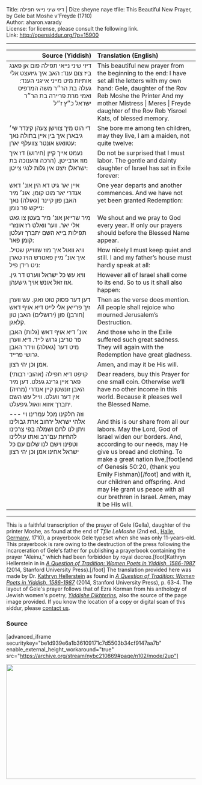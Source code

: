 <html>
<head></head>
<body>
Title: דיזי שיני נייאי תפילה | Dize sheyne naye tfile: This Beautiful New Prayer, by Gele bat Moshe v'Freyde (1710)<br />
Author: aharon.varady<br />
License: for license, please consult the following link.<br />
Link: <a href="http://opensiddur.org/?p=15900">http://opensiddur.org/?p=15900</a>
<p />
<hr />

<table style="margin-left: auto;margin-right: auto;" class="draggable">
<thead><tr><th id="x" style="text-align: right;">Source (Yiddish)</th><th style="text-align: left;">Translation (English)</th></tr></thead>
<tbody>
<tr><td style="vertical-align:top;" width="46%">
<div class="yiddish" style="text-align: right;"><span lang="he">
דיזי שיני נייאי תפילה פום אן פאנג ביז צום ענד:
האב איך גיזעצט אלי אותיות מיט מייני אייגני הענד:
געלה בת הר״ר משה המדפיס
ואמי מרת פריירה בת הר״ר ישראל כ״ץ ז״ל
</span></div></td>

<td style="vertical-align:top;" width="53%"><div class="english">
This beautiful new prayer from the beginning to the end:
I have set all the letters with my own hand:
Gele, daughter of the Rov Reb Moshe the Printer 
And my mother Mistress | Meres | Freyde daughter of the Rov Reb Yisroel Kats, of blessed memory.
</div></td></tr>


<tr><td style="vertical-align:top;" width="46%">
<div class="yiddish"><span lang="he">
די הוט מיך צווישן צעהן קינדר שי׳ גיבארן
איך בין איין בתולה נאך עטוואש אונטר צוועלף יארן:
</span></div></td>

<td style="vertical-align:top;" width="53%"><div class="english">
She bore me among ten children, may they live,
I am a maiden, not quite twelve:
</div></td></tr>


<tr><td style="vertical-align:top;" width="46%">
<div class="yiddish"><span lang="he">
נעמט אייך קיין (חירוש) דז איך מוז ארבייטן.
(הרכה והענוכה בת ישראל) זיצט אין גלות לנגי צייטן:
</span></div></td>

<td style="vertical-align:top;" width="53%"><div class="english">
Do not be surprised that I must labor.
The gentle and dainty daughter of Israel has sat in Exile forever:
</div></td></tr>


<tr><td style="vertical-align:top;" width="46%">
<div class="yiddish"><span lang="he">
איין יאר גיט דא הין אונ׳ דאש אנדרי יאר מוט קומן.
אונ׳ מיר האבן פון קיינר (גאולה) נאך נייקש פר נומן:
</span></div></td>

<td style="vertical-align:top;" width="53%"><div class="english">
One year departs and another commences.
And we have not yet been granted Redemption:
</div></td></tr>


<tr><td style="vertical-align:top;" width="46%">
<div class="yiddish"><span lang="he">
מיר שרייאן אונ׳ מיר בעטן צו גאט אלי יאר.
ווער וואלט רז אונזרי תפילות בייא השם יתברך זעלטן קומן פאר:
</span></div></td>

<td style="vertical-align:top;" width="53%"><div class="english">
We shout and we pray to God every year.
If only our prayers should before the Blessed Name appear.
</div></td></tr>


<tr><td style="vertical-align:top;" width="46%">
<div class="yiddish"><span lang="he">
וויא וואול איך מוז שוווייגן שטיל.
איך אונ׳ מיין פאטרש הויז טארן ניט רידן פיל:
</span></div></td>

<td style="vertical-align:top;" width="53%"><div class="english">
How nicely I must keep quiet and still.
I and my father’s house must hardly speak at all:
</div></td></tr>


<tr><td style="vertical-align:top;" width="46%">
<div class="yiddish"><span lang="he">
וויא עש כל ישראל ווערט דר גין.
אזו זאל אונש אויך גישעהן.
</span></div></td>

<td style="vertical-align:top;" width="53%"><div class="english">
However all of Israel shall come to its end.
So to us it shall also happen:
</div></td></tr>


<tr><td style="vertical-align:top;" width="46%">
<div class="yiddish"><span lang="he">
דען דער פסוק טוט זאגן.
עש ווערן זיך פרייאן אלי לייט דיא אויף דאש (חורבן) פון (ירושלים) האבן טון קלאגן.
</span></div></td>

<td style="vertical-align:top;" width="53%"><div class="english">
Then as the verse does mention.
All people shall rejoice who mourned Jerusalem’s Destruction.
</div></td></tr>


<tr><td style="vertical-align:top;" width="46%">
<div class="yiddish"><span lang="he">
אונ׳ דיא אויף דאש (גלות) האבן פר טריבן גרוש לייד.
דיא ווערן מיט דער (גאולה) ווידר האבן גרושי פרייד.
</span></div></td>

<td style="vertical-align:top;" width="53%"><div class="english">
And those who in the Exile suffered such great sadness.
They will again with the Redemption have great gladness.
</div></td></tr>


<tr><td style="vertical-align:top;" width="46%">
<div class="yiddish"><span lang="he">
אמן וכן יהי רצון.
</span></div></td>

<td style="vertical-align:top;" width="53%"><div class="english">
Amen, and may it be His will.
</div></td></tr>


<tr><td style="vertical-align:top;" width="46%">
<div class="yiddish"><span lang="he">
(אהובי רבותי) קויפט דיא תפילה פאר איין גרינג געלט.
דען מיר האבן זונשטן קיין אנדרי (מחיה) אין דער וועלט.
ווייל עש השם יתברך אזוא וואול גיפעלט.
</span></div></td>

<td style="vertical-align:top;" width="53%"><div class="english">
Dear readers, buy this Prayer for one small coin.
Otherwise we’ll have no other income in this world.
Because it pleases well the Blessed Name.
</div></td></tr>


<tr><td style="vertical-align:top;" width="46%">
<div class="liturgy"><span lang="he">
---
וזה חלקינו מכל עמרינו׃
 ויי אלהי ישראל ירחוב ארת גבולינו׃
 ויתן לנו לחם ושמלה בפי צרכינו׃
 להחיות עם־רב ואתו עוללינו וטפינו׃
 וישם לנו שלום עם כל ישראל אחינו׃ אמן וכן יהי רצון׃
</span></div></td>

<td style="vertical-align:top;" width="53%"><div class="english">
&nbsp;<br />
And this is our share from all our labors. 
May the Lord, God of Israel widen our borders. 
And, according to our needs, may He give us bread and clothing. 
To make a great nation live,[foot]end of Genesis 50:20, (thank you Emily Fishman)[/foot] and with it, our children and offspring. 
And may He grant us peace with all our brethren in Israel. Amen, may it be His will.
</div></td>
</tr>
</tbody></table>

<hr />

This is a faithful transcription of the prayer of Gele (Gella), daughter of the printer Moshe, as found at the end of <em>Tfile LeMoshe</em> (2nd ed., <a href="https://en.wikipedia.org/wiki/Halle_(Saale)">Halle, Germany</a>, 1710), a prayerbook Gele typeset when she was only 11-years-old. This prayerbook is rare owing to the destruction of the press following the incarceration of Gele's father for publishing a prayerbook containing the prayer "Aleinu," which had been forbidden by royal decree.[foot]Kathryn Hellerstein in in <a href="https://books.google.com/books?id=XvKyAwAAQBAJ&lpg=PP1&pg=PA66#v=onepage&q&f=false"><em>A Question of Tradition: Women Poets in Yiddish, 1586-1987</em></a> (2014, Stanford University Press).[/foot] The translation provided here was made by Dr. <a href="https://ccat.sas.upenn.edu/jwst/people/kathryn-hellerstein">Kathryn Hellerstein</a> as found in <a href="https://books.google.com/books?id=XvKyAwAAQBAJ&lpg=PP1&pg=PA63#v=onepage&q&f=false"><em>A Question of Tradition: Women Poets in Yiddish, 1586-1987</em></a> (2014, Stanford University Press), p. 63-4. The layout of Gele's prayer follows that of Ezra Korman from his anthology of Jewish women's poetry, <a href="https://archive.org/stream/nybc210869#page/n102/mode/2up"><em>Yiddishe Dikhterins</em></a>, also the source of the page image provided. If you know the location of a copy or digital scan of this siddur, please <a href="https://opensiddur.org/contact/">contact us</a>.

<h3>Source</h3>

[advanced_iframe securitykey="be1d939e6a1b36109171c7d5503b34cf9147aa7b" enable_external_height_workaround="true" src="https://archive.org/stream/nybc210869#page/n102/mode/2up"]

<a href="https://opensiddur.org/wp-content/uploads/2017/07/Geles-Prayer-colophon-Tefilah-LMoshe-2nd-ed.-Halle-1710.png"><img class="size-large wp-image-15902 alignnone" src="https://opensiddur.org/wp-content/uploads/2017/07/Geles-Prayer-colophon-Tefilah-LMoshe-2nd-ed.-Halle-1710-1024x488.png" alt="" width="640" height="305" /></a>
</body>
</html>